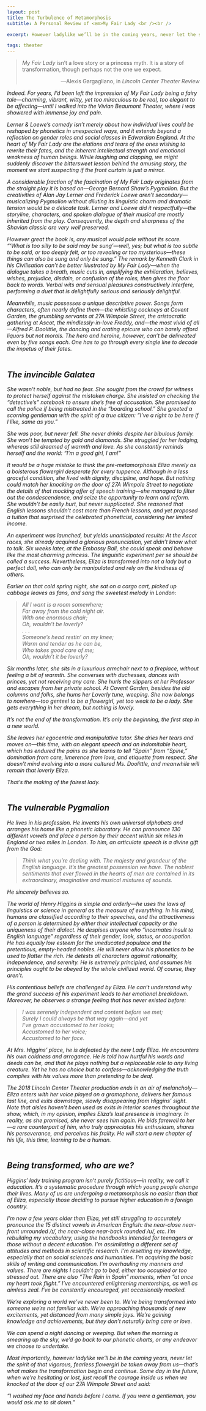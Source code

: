 ```yaml
---
layout: post
title: The Turbulence of Metamorphosis
subtitle: A Personal Review of <em>My Fair Lady <br /><br />

excerpt: However ladylike we’ll be in the coming years, never let the spirit of that vigorous, fearless flowergirl be taken away from us: I washed my face and hands before I come. If you were a gentleman, you would ask me to sit down. <br />

tags: theater
---
```

> _My Fair Lady_ isn’t a love story or a princess myth. It is a story of transformation, though perhaps not the one we expect.<br />
> <p align="right">—Alexis Gargagliano, in <em>Lincoln Center Theater Review<em>

Indeed. For years, I’d been left the impression of _My Fair Lady_ being a fairy tale—charming, vibrant, witty, yet too miraculous to be real, too elegant to be affecting—until I walked into the Vivian Beaumont Theater, where I was showered with immense joy and pain. 

Lerner & Loewe’s comedy isn’t merely about how individual lives could be reshaped by phonetics in unexpected ways, and it extends beyond a reflection on gender roles and social classes in Edwardian England. At the heart of _My Fair Lady_ are the elations and tears of the ones wishing to rewrite their fates, and the inherent intellectual strength and emotional weakness of human beings. While laughing and clapping, we might suddenly discover the bittersweet lesson behind the amusing story, the moment we start suspecting if the front curtain is just a mirror. 

A considerable fraction of the fascination of _My Fair Lady_ originates from the straight play it is based on—George Bernard Shaw’s _Pygmalion_. But the creativities of Alan Jay Lerner and Frederick Loewe aren’t secondary—musicalizing _Pygmalion_ without diluting its linguistic charm and dramatic tension would be a delicate task. Lerner and Loewe did it respectfully—the storyline, characters, and spoken dialogue of their musical are mostly inherited from the play. Consequently, the depth and sharpness of the Shavian classic are very well preserved. 

However great the book is, any musical would pale without its score. “‘What is too silly to be said may be sung’—well, yes; but what is too subtle to be said, or too deeply felt, or too revealing or too mysterious—these things can also be sung and only be sung.” The remark by Kenneth Clark in his _Civilisation_ can’t be better illustrated by _My Fair Lady_—when the dialogue takes a breath, music cuts in, amplifying the exhilaration, believes, wishes, prejudice, disdain, or confusion of the roles, then gives the floor back to words. Verbal wits and sensual pleasures constructively interfere, performing a duet that is delightfully serious and seriously delightful. 

Meanwhile, music possesses a unique descriptive power. Songs form characters, often nearly define them—the whistling cockneys at Covent Garden, the grumbling servants at 27A Wimpole Street, the aristocratic gathering at Ascot, the mindlessly-in-love Freddy, and—the most vivid of all—Alfred P. Doolittle, the dancing and orating epicure who can barely afford liquors but not morals. The hero and heroine, however, can’t be delineated even by five songs each. One has to go through every single line to decode the impetus of their fates.<br /><br />


## The invincible Galatea

She wasn’t noble, but had no fear. She sought from the crowd for witness to protect herself against the mistaken charge. She insisted on checking the “detective’s” notebook to ensure she’s free of accusation. She promised to call the police if being mistreated in the “boarding school.” She greeted a scorning gentleman with the spirit of a true citizen: “I’ve a right to be here if I like, same as you.”

She was poor, but never fell. She never drinks despite her bibulous family. She won’t be tempted by gold and diamonds. She struggled for her lodging, whereas still dreamed of warmth and love. As she constantly reminds herself and the world: “I’m a good girl, I am!” 

It would be a huge mistake to think the pre-metamorphosis Eliza merely as a boisterous flowergirl desperate for every tuppence. Although in a less graceful condition, she lived with dignity, discipline, and hope. But nothing could match her knocking on the door of 27A Wimpole Street to negotiate the details of that mocking offer of speech training—she managed to filter out the condescendence, and seize the opportunity to learn and reform. She wouldn’t be easily hurt, but never supplicated. She reasoned that English lessons shouldn’t cost more than French lessons, and yet proposed a tuition that surprised the celebrated phoneticist, considering her limited income. 

An experiment was launched, but yields unanticipated results: At the Ascot races, she already acquired a glorious pronunciation, yet didn’t know what to talk. Six weeks later, at the Embassy Ball, she could speak and behave like the most charming princess. The linguistic experiment per se should be called a success. Nevertheless, Eliza is transformed into not a lady but a perfect doll, who can only be manipulated and rely on the kindness of others. 

Earlier on that cold spring night, she sat on a cargo cart, picked up cabbage leaves as fans, and sang the sweetest melody in London:

>All I want is a room somewhere; <br />
>Far away from the cold night air. <br />
>With one enormous chair; <br />
>Oh, wouldn’t be loverly? <br />
>. . . <br />
>Someone’s head restin’ on my knee; <br />
>Warm and tender as he can be, <br />
>Who takes good care of me; <br />
>Oh, wouldn’t it be loverly?

Six months later, she sits in a luxurious armchair next to a fireplace, without feeling a bit of warmth. She converses with duchesses, dances with princes, yet not receiving any care. She hurls the slippers at her Professor and escapes from her private school. At Covent Garden, besides the old columns and folks, she hums her _Loverly_ tune, weeping. She now belongs to nowhere—too genteel to be a flowergirl, yet too weak to be a lady. She gets everything in her dream, but nothing is lovely.

It’s not the end of the transformation. It’s only the beginning, the first step in a new world. 

She leaves her egocentric and manipulative tutor. She dries her tears and moves on—this time, with an elegant speech and an indomitable heart, which has endured the pains as she learns to tell “Spain” from “Spine,” domination from care, limerence from love, and etiquette from respect. She doesn’t mind evolving into a more cultured Ms. Doolittle, and meanwhile will remain that _loverly_ Eliza.

That’s the making of the fairest lady.<br /><br />


## The vulnerable Pygmalion

He lives in his profession. He invents his own universal alphabets and arranges his home like a phonetic laboratory. He can pronounce 130 different vowels and place a person by their accent within six miles in England or two miles in London. To him, an articulate speech is a divine gift from the God:

>Think what you’re dealing with. The majesty and grandeur of the English language. It’s the greatest possession we have. The noblest sentiments that ever flowed in the hearts of men are contained in its extraordinary, imaginative and musical mixtures of sounds.

He sincerely believes so.

The world of Henry Higgins is simple and orderly—he uses the laws of linguistics or science in general as the measure of everything. In his mind, humans are classified according to their speeches, and the attractiveness of a person is determined by either their intellectual capacity or the uniqueness of their dialect. He despises anyone who “incarnates insult to English language” regardless of their gender, look, status, or occupation. He has equally low esteem for the uneducated populace and the pretentious, empty-headed nobles. He will never allow his phonetics to be used to flatter the rich. He detests all characters against rationality, independence, and serenity. He is extremely principled, and assumes his principles ought to be obeyed by the whole civilized world. Of course, they aren’t. 

His contentious beliefs are challenged by Eliza. He can’t understand why the grand success of his experiment leads to her emotional breakdown. Moreover, he observes a strange feeling that has never existed before: 

>I was serenely independent and content before we met; <br />
>Surely I could always be that way again—and yet <br />
>I’ve grown accustomed to her looks; <br />
>Accustomed to her voice; <br />
>Accustomed to her face. <br />

At Mrs. Higgins’ place, he is defeated by the new Lady Eliza. He encounters his own coldness and arrogance. He is told how hurtful his words and deeds can be, and that he plays nothing but a replaceable role to any living creature. Yet he has no choice but to confess—acknowledging the truth complies with his values more than pretending to be deaf.

The 2018 Lincoln Center Theater production ends in an air of melancholy—Eliza enters with her voice played on a gramophone, delivers her famous last line, and exits downstage, slowly disappearing from Higgins’ sight. Note that aisles haven’t been used as exits in interior scenes throughout the show, which, in my opinion, implies Eliza’s last presence is imaginary. In reality, as she promised, she never sees him again. He bids farewell to her—a rare counterpart of him, who truly appreciates his enthusiasm, shares his perseverance, and perceives his frailty. He will start a new chapter of his life, this time, learning to be a human.<br /><br />


## Being transformed, who are we?

Higgins’ lady training program isn’t purely fictitious—in reality, we call it education. It’s a systematic procedure through which young people change their lives. Many of us are undergoing a metamorphosis no easier than that of Eliza, especially those deciding to pursue higher education in a foreign country.

I’m now a few years older than Eliza, yet still struggling to accurately pronounce the 15 distinct vowels in American English: the near-close near-front unrounded /ɪ/, the near-close near-back rounded /ʊ/, etc. I’m rebuilding my vocabulary, using the handbooks intended for teenagers or those without a decent education. I’m assimilating a different set of attitudes and methods in scientific research. I’m resetting my knowledge, especially that on social sciences and humanities. I’m acquiring the basic skills of writing and communication. I’m overhauling my manners and values. There are nights I couldn’t go to bed, either too occupied or too stressed out. There are also “The Rain in Spain” moments, when “at once my heart took flight.” I’ve encountered enlightening mentorships, as well as aimless zeal. I’ve be constantly encouraged, yet occasionally mocked. 

We’re exploring a world we’ve never been to. We’re being transformed into someone we’re not familiar with. We’re approaching thousands of new excitements, yet distanced from many simple joys. We’re gaining knowledge and achievements, but they don’t naturally bring care or love.

We can spend a night dancing or weeping. But when the morning is smearing up the sky, we’d go back to our phonetic charts, or any endeavor we choose to undertake. 

Most importantly, however ladylike we’ll be in the coming years, never let the spirit of that vigorous, fearless flowergirl be taken away from us—that’s what makes the transformation begin and continue. Some day in the future, when we’re hesitating or lost, just recall the courage inside us when we knocked at the door of our 27A Wimpole Street and said:

“I washed my face and hands before I come. If you were a gentleman, you would ask me to sit down.”<br /><br />


